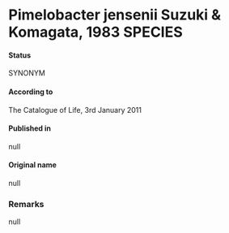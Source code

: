 # Pimelobacter jensenii Suzuki & Komagata, 1983 SPECIES

#### Status
SYNONYM

#### According to
The Catalogue of Life, 3rd January 2011

#### Published in
null

#### Original name
null

### Remarks
null